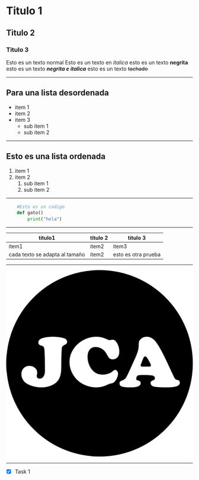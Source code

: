 <!-- Comentario -->

# Titulo 1
## Titulo 2
### Titulo 3 <!-- Se puede hasta 6-->

Esto es un texto normal
Esto es un texto en *italica*
esto es un texto **negrita**
esto es un texto ***negrita e italica***
esto es un texto ~~tachado~~

<!-- (---)Las 3 lineas generan una linea -->
---

## **Para una lista desordenada**
* item 1
* item 2
* item 3
    * sub item 1
    * sub item 2
---
## **Esto es una lista ordenada**
1. item 1
2. item 2
    1. sub item 1 
    2. sub item 2
---
```python
    #Esto es un codigo 
    def gato()
        print("hola")
```
---
| titulo1 | titulo 2 | titulo 3|
|---|---|---|
|item1 | item2 |item3|
|cada texto se adapta al tamaño | item2 |esto es otra prueba|
---

![imagen de prueba](jcaLogo.png "puede ir direccion o link")

---
* [x] Task 1